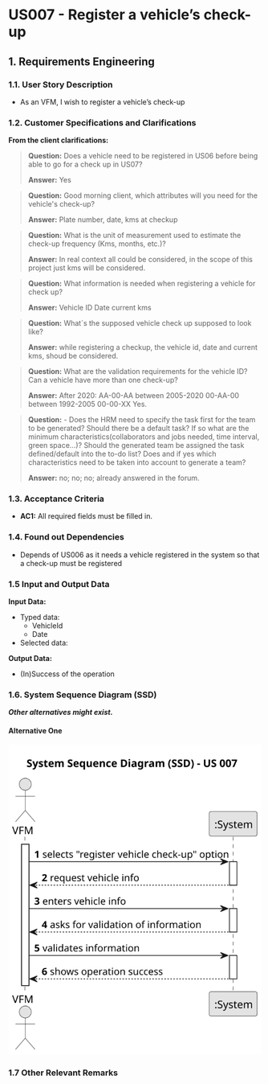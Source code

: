 # US007 - Register a vehicle’s check-up


## 1. Requirements Engineering

### 1.1. User Story Description

- As an VFM, I wish to register a vehicle’s check-up

### 1.2. Customer Specifications and Clarifications


**From the client clarifications:**
> **Question:** Does a vehicle need to be registered in US06 before being able to go for a check up in US07?
> 
> **Answer:** Yes

> **Question:**
Good morning client,
which attributes will you need for the vehicle's check-up?
> 
> **Answer:**
Plate number, date, kms at checkup

> **Question:**
What is the unit of measurement used to estimate the check-up frequency (Kms, months, etc.)?
> 
> **Answer:**
In real context all could be considered, in the scope of this project just kms will be considered.

> **Question:** 
What information is needed when registering a vehicle for check up?
> 
> **Answer:**
Vehicle ID
Date
current kms

> **Question:**  What´s the supposed vehicle check up supposed to look like?
> 
> **Answer:**
while registering a checkup, the vehicle id, date and current kms, shoud be considered.

> **Question:**
What are the validation requirements for the vehicle ID?
Can a vehicle have more than one check-up?
> 
> **Answer:**
After 2020: AA-00-AA
between 2005-2020 00-AA-00
between 1992-2005 00-00-XX
Yes.

> **Question:** - Does the HRM need to specify the task first for the team to be generated?
Should there be a default task? If so what are the minimum characteristics(collaborators and jobs needed, time interval, green space...)?
Should the generated team be assigned the task defined/default into the to-do list?
Does and if yes which characteristics need to be taken into account to generate a team?
> 
> **Answer:**
no;
no;
no;
already answered in the forum.

### 1.3. Acceptance Criteria

* **AC1:** All required fields must be filled in.


### 1.4. Found out Dependencies

* Depends of US006 as it needs a vehicle registered in the system so that a check-up must be registered
### 1.5 Input and Output Data

**Input Data:**

* Typed data:
  * VehicleId
  * Date
* Selected data:

**Output Data:**

* (In)Success of the operation

### 1.6. System Sequence Diagram (SSD)

**_Other alternatives might exist._**

#### Alternative One

![System Sequence Diagram - Alternative One](svg/us007-system-sequence-diagram.svg)


### 1.7 Other Relevant Remarks
